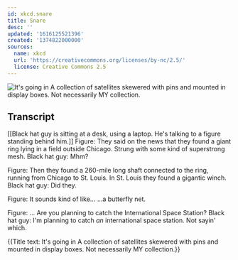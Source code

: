 ```yaml
---
id: xkcd.snare
title: Snare
desc: ''
updated: '1616125521396'
created: '1374822000000'
sources:
  name: xkcd
  url: 'https://creativecommons.org/licenses/by-nc/2.5/'
  license: Creative Commons 2.5
---
```

![It's going in A collection of satellites skewered with pins and mounted in display boxes. Not necessarily MY collection.](https://imgs.xkcd.com/comics/snare.png)

## Transcript
[[Black hat guy is sitting at a desk, using a laptop. He's talking to a figure standing behind him.]]
Figure: They said on the news that they found a giant ring lying in a field outside Chicago. Strung with some kind of superstrong mesh. 
Black hat guy: Mhm? 

Figure: Then they found a 260-mile long shaft connected to the ring, running from Chicago to St. Louis. In St. Louis they found a gigantic winch. 
Black hat guy: Did they. 

Figure: It sounds kind of like... ...a butterfly net. 

Figure: ... Are you planning to catch the International Space Station?
Black hat guy: I'm planning to catch *an* international space station. Not sayin' which. 

{{Title text: It's going in A collection of satellites skewered with pins and mounted in display boxes. Not necessarily MY collection.}}
